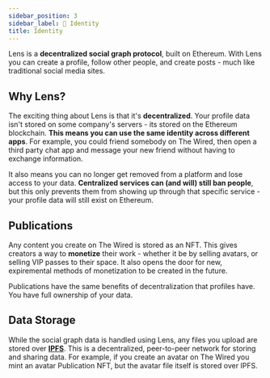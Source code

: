 ```yaml
---
sidebar_position: 3
sidebar_label: 🌿 Identity
title: Identity
---
```


Lens is a **decentralized social graph protocol**, built on Ethereum. With Lens you can create a profile, follow other people, and create posts - much like traditional social media sites.

## Why Lens?

The exciting thing about Lens is that it's **decentralized**. Your profile data isn't stored on some company's servers - its stored on the Ethereum blockchain. **This means you can use the same identity across different apps**. For example, you could friend somebody on The Wired, then open a third party chat app and message your new friend without having to exchange information.

It also means you can no longer get removed from a platform and lose access to your data. **Centralized services can (and will) still ban people**, but this only prevents them from showing up through that specific service - your profile data will still exist on Ethereum.

## Publications

Any content you create on The Wired is stored as an NFT. This gives creators a way to **monetize** their work - whether it be by selling avatars, or selling VIP passes to their space. It also opens the door for new, expiremental methods of monetization to be created in the future.

Publications have the same benefits of decentralization that profiles have. You have full ownership of your data.

## Data Storage

While the social graph data is handled using Lens, any files you upload are stored over **[IPFS](https://ipfs.io/)**. This is a decentralized, peer-to-peer network for storing and sharing data. For example, if you create an avatar on The Wired you mint an avatar Publication NFT, but the avatar file itself is stored over IPFS.
